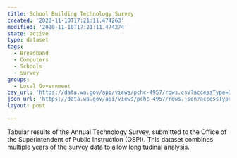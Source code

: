 ```yaml
---
title: School Building Technology Survey
created: '2020-11-10T17:21:11.474263'
modified: '2020-11-10T17:21:11.474274'
state: active
type: dataset
tags:
  - Broadband
  - Computers
  - Schools
  - Survey
groups:
  - Local Government
csv_url: 'https://data.wa.gov/api/views/pchc-4957/rows.csv?accessType=DOWNLOAD'
json_url: 'https://data.wa.gov/api/views/pchc-4957/rows.json?accessType=DOWNLOAD'
layout: post

---
```

Tabular results of the Annual Technology Survey, submitted to the Office of the Superintendent of Public Instruction (OSPI). This dataset combines multiple years of the survey data to allow longitudinal analysis.
